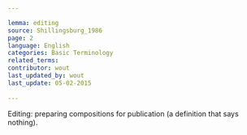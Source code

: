 ```yaml
---

lemma: editing
source: Shillingsburg_1986
page: 2 
language: English
categories: Basic Terminology
related_terms: 
contributor: wout
last_updated_by: wout
last_update: 05-02-2015
        
---
```


Editing: preparing compositions for publication (a definition that says nothing).

